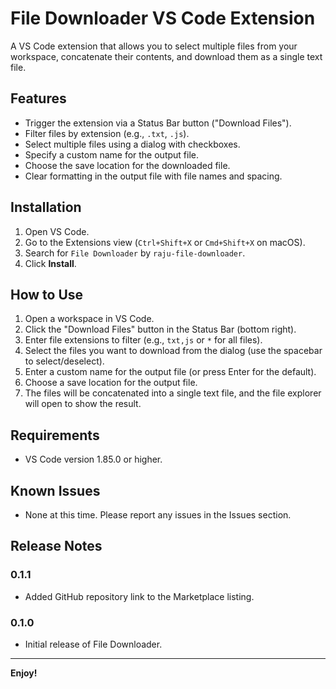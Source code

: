 # File Downloader VS Code Extension

A VS Code extension that allows you to select multiple files from your workspace, concatenate their contents, and download them as a single text file.

## Features

- Trigger the extension via a Status Bar button ("Download Files").
- Filter files by extension (e.g., `.txt`, `.js`).
- Select multiple files using a dialog with checkboxes.
- Specify a custom name for the output file.
- Choose the save location for the downloaded file.
- Clear formatting in the output file with file names and spacing.

## Installation

1. Open VS Code.
2. Go to the Extensions view (`Ctrl+Shift+X` or `Cmd+Shift+X` on macOS).
3. Search for `File Downloader` by `raju-file-downloader`.
4. Click **Install**.

## How to Use

1. Open a workspace in VS Code.
2. Click the "Download Files" button in the Status Bar (bottom right).
3. Enter file extensions to filter (e.g., `txt,js` or `*` for all files).
4. Select the files you want to download from the dialog (use the spacebar to select/deselect).
5. Enter a custom name for the output file (or press Enter for the default).
6. Choose a save location for the output file.
7. The files will be concatenated into a single text file, and the file explorer will open to show the result.

## Requirements

- VS Code version 1.85.0 or higher.

## Known Issues

- None at this time. Please report any issues in the Issues section.

## Release Notes

### 0.1.1

- Added GitHub repository link to the Marketplace listing.

### 0.1.0

- Initial release of File Downloader.

---

**Enjoy!**